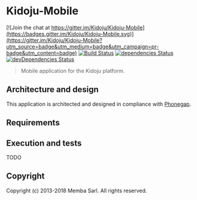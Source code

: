 # Kidoju-Mobile

[![Join the chat at https://gitter.im/Kidoju/Kidoju-Mobile](https://badges.gitter.im/Kidoju/Kidoju-Mobile.svg)](https://gitter.im/Kidoju/Kidoju-Mobile?utm_source=badge&utm_medium=badge&utm_campaign=pr-badge&utm_content=badge)
[![Build Status](https://travis-ci.org/kidoju/Kidoju-Mobile.svg?branch=master)](https://travis-ci.org/kidoju/Kidoju-Mobile)
[![dependencies Status](https://david-dm.org/kidoju/Kidoju-Mobile/status.svg)](https://david-dm.org/kidoju/Kidoju-Mobile)
[![devDependencies Status](https://david-dm.org/kidoju/Kidoju-Mobile/dev-status.svg)](https://david-dm.org/kidoju/Kidoju-Mobile?type=dev)

> Mobile application for the Kidoju platform.

## Architecture and design

This application is architected and designed in compliance with [Phonegap](http://phonegap.com/).

## Requirements



## Execution and tests

TODO

## Copyright

Copyright (c) 2013-2018 Memba Sarl. All rights reserved.
